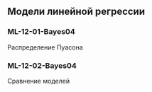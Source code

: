 ## Модели линейной регрессии

### ML-12-01-Bayes04 
Распределение Пуасона

### ML-12-02-Bayes04 
Сравнение моделей

